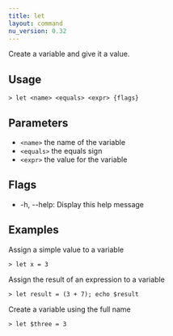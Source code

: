 ```yaml
---
title: let
layout: command
nu_version: 0.32
---
```


Create a variable and give it a value.

## Usage

```shell
> let <name> <equals> <expr> {flags}
```

## Parameters

- `<name>` the name of the variable
- `<equals>` the equals sign
- `<expr>` the value for the variable

## Flags

- -h, --help: Display this help message

## Examples

Assign a simple value to a variable

```shell
> let x = 3
```

Assign the result of an expression to a variable

```shell
> let result = (3 + 7); echo $result
```

Create a variable using the full name

```shell
> let $three = 3
```
